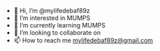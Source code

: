 - 👋 Hi, I’m @mylifedebaf89z
- 👀 I’m interested in MUMPS
- 🌱 I’m currently learning MUMPS
- 💞️ I’m looking to collaborate on
- 📫 How to reach me mylifedebaf89z@gmail.com

<!---
mylifedebaf89z/mylifedebaf89z is a ✨ special ✨ repository because its `README.md` (this file) appears on your GitHub profile.
You can click the Preview link to take a look at your changes.
--->
